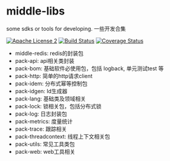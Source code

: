 # middle-libs

some sdks or tools for developing. 一些开发合集 

[![Apache License 2](https://img.shields.io/badge/license-ASF2-blue.svg)](https://www.apache.org/licenses/LICENSE-2.0.txt)
[![Build Status](https://travis-ci.com/knightliao/middle-libs.svg?branch=main)](https://travis-ci.com/knightliao/middle-libs)
[![Coverage Status](https://coveralls.io/repos/github/knightliao/middle-libs/badge.svg)](https://coveralls.io/github/knightliao/middle-libs)

- middle-redis: redis的封装包
- pack-api: api相关类封装
- pack-bom: 基础软件必使用包，包括 logback, 单元测试test 等
- pack-http: 简单的http请求client
- pack-idem: 分布式幂等控制包
- pack-idgen: Id生成器
- pack-lang: 基础类及领域相关
- pack-lock: 锁相关包，包括分布式锁
- pack-log: 日志封装包
- pack-metrics: 度量统计
- pack-trace: 跟踪相关
- pack-threadcontext: 线程上下文相关包
- pack-utils: 常见工具类包
- pack-web: web工具相关

